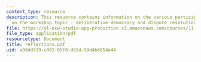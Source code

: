```yaml
---
content_type: resource
description: This resuorce contains information on the various participants' reactions
  on the workshop topic - deliberative democracy and dispute resolution at MIT.
file: https://ol-ocw-studio-app-production.s3.amazonaws.com/courses/11-969-workshop-on-deliberative-democracy-and-dispute-resolution-summer-2005/a08dd739c00205f8d65d59d4b6054e44_reflections.pdf
file_type: application/pdf
resourcetype: Document
title: reflections.pdf
uid: a08dd739-c002-05f8-d65d-59d4b6054e44
---
```

